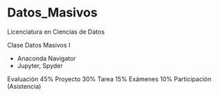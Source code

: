 # Datos_Masivos

Licenciatura en Ciencias de Datos

Clase Datos Masivos I

- Anaconda Navigator
- Jupyter, Spyder


Evaluación
45% Proyecto
30% Tarea
15% Exámenes
10% Participación (Asistencia)

